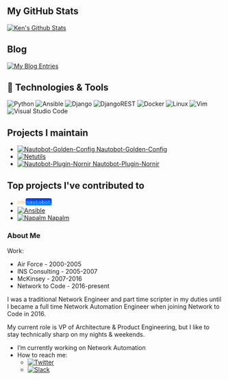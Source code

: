 ## My GitHub Stats

[![Ken's Github Stats](https://github-readme-stats.vercel.app/api?username=itdependsnetworks&count_private=true&show_icons=true&include_all_commits=true&theme=vision-friendly-dark)](https://github.com/anuraghazra/github-readme-stats)

## Blog

<a href="https://networktocode.com/blog/?author=ken-celenza"><img width="80" src="https://img.shields.io/badge/network%20to%20code-blog-black" alt="My Blog Entries"></a>

## 🔧 Technologies & Tools

![Python](https://img.shields.io/badge/python-3670A0?style=for-the-badge&logo=python&logoColor=ffdd54)
![Ansible](https://img.shields.io/badge/ansible-%231A1918.svg?style=for-the-badge&logo=ansible&logoColor=white)
![Django](https://img.shields.io/badge/django-%23092E20.svg?style=for-the-badge&logo=django&logoColor=white)
![DjangoREST](https://img.shields.io/badge/DJANGO-REST-ff1709?style=for-the-badge&logo=django&logoColor=white&color=ff1709&labelColor=gray)
![Docker](https://img.shields.io/badge/docker-%230db7ed.svg?style=for-the-badge&logo=docker&logoColor=white)
![Linux](https://img.shields.io/badge/Linux-FCC624?style=for-the-badge&logo=linux&logoColor=black)
![Vim](https://img.shields.io/badge/VIM-%2311AB00.svg?style=for-the-badge&logo=vim&logoColor=white)
![Visual Studio Code](https://img.shields.io/badge/Visual%20Studio%20Code-0078d7.svg?style=for-the-badge&logo=visual-studio-code&logoColor=white)

## Projects I maintain

- <a href="https://github.com/nautobot/nautobot-plugin-golden-config"><img width="20" src="https://raw.githubusercontent.com/nautobot/nautobot-plugin-golden-config/develop/docs/images/icon-NautobotGoldenConfig.png" alt="Nautobot-Golden-Config"> Nautobot-Golden-Config</a>
- <a href="https://github.com/networktocode/netutils"><img width="80" src="https://img.shields.io/badge/network%20to%20code-netutils-black" alt="Netutils"></a>
- <a href="https://github.com/nautobot/nautobot-plugin-nornir"><img width="20" src="https://raw.githubusercontent.com/nautobot/nautobot-plugin-nornir/develop/docs/images/icon-NautobotPluginNornir.png" alt="Nautobot-Plugin-Nornir"> Nautobot-Plugin-Nornir</a>

## Top projects I've contributed to

- <a href="https://github.com/nautobot/nautobot"><img width="80" src="https://raw.githubusercontent.com/nautobot/nautobot/develop/nautobot/docs/nautobot_logo.svg" alt="Nautobot"></a>
- <a href="https://github.com/nautobot/nautobot-plugin-golden-config"><img width="60" src="https://img.shields.io/badge/ansible-%231A1918.svg?style=for-the-badge&logo=ansible&logoColor=white" alt="Ansible"></a>
-  <a href="https://github.com/napalm-automation/napalm"><img width="15" src="https://raw.githubusercontent.com/napalm-automation/napalm/develop/static/logo.png" alt="Napalm"> Napalm</a>

### About Me

Work:
- Air Force - 2000-2005
- INS Consulting - 2005-2007
- McKinsey - 2007-2016
- Network to Code - 2016-present

I was a traditional Network Engineer and part time scripter in my duties until I became a full time Network Automation Engineer when joining Network to Code in 2016. 

My current role is VP of Architecture & Product Engineering, but I like to stay technically sharp on my nights & weekends.

- I’m currently working on Network Automation 
- How to reach me:
    - <a href="https://twitter.com/itdependsnet"><img width="50" src="https://img.shields.io/badge/Twitter-%231DA1F2.svg?style=for-the-badge&logo=Twitter&logoColor=white" alt="Twitter"></a>
    - <a href="http://slack.networktocode.com/"><img width="50" src="https://img.shields.io/badge/Slack-4A154B?style=for-the-badge&logo=slack&logoColor=white" alt="Slack"></a>
